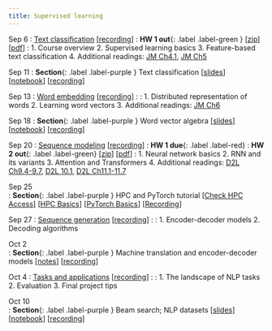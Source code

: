```yaml
---
title: Supervised learning 
---
```


Sep 6 
: [Text classification](https://nyu-cs2590.github.io/course-material/fall2023/lecture/lec01/main.pdf) [[recording](https://nyu.zoom.us/rec/share/ILTAqa42w57MczJHzlP-VaEcmdu2cjsA3-NTcpNtmEuD1-diUHI6N8H329VJBurY.WST3O1J7yNzoQMaa)]
  : **HW 1 out**{: .label .label-green }
  [[zip](https://nyu-cs2590.github.io/fall2023/assignments/hw1.zip)]
  [[pdf](https://nyu-cs2590.github.io/fall2023/assignments/hw1.pdf)]
: 1. Course overview
  2. Supervised learning basics
  3. Feature-based text classification
  4. Additional readings: [JM Ch4.1](https://web.stanford.edu/~jurafsky/slp3/4.pdf), [JM Ch5](https://web.stanford.edu/~jurafsky/slp3/5.pdf)

Sep 11
: **Section**{: .label .label-purple } Text classification 
  [[slides](https://nyu-cs2590.github.io/course-material/fall2023/section/sec01/sec01.pdf)]
  [[notebook](https://nyu-cs2590.github.io/course-material/fall2023/section/sec01/sec01.ipynb)]
  [[recording](https://nyu.zoom.us/rec/play/nzP3GM62cZurGLlMCvGomANUUEqP46BnCsOTU2q73Jr3a4G4-THwOZSlcnzF1vNkzObUy-pWa5tTvS7j.e0Xn3vJ0Tjee9w42?autoplay=true&startTime=1694440932000)]

Sep 13 
: [Word embedding](https://nyu-cs2590.github.io/course-material/fall2023/lecture/lec02/main.pdf) [[recording](https://nyu.zoom.us/rec/share/md9wCmYbam5vx7cXx4N4i3KIItbugyocg5n93lxtxBLckISkqBi8-pPuw0XgeBvn.mwZneI0s8EJkzInW)]
  : 
: 1. Distributed representation of words
  2. Learning word vectors
  3. Additional readings: [JM Ch6](https://web.stanford.edu/~jurafsky/slp3/6.pdf)

Sep 18
: **Section**{: .label .label-purple } Word vector algebra 
  [[slides](https://nyu-cs2590.github.io/course-material/fall2023/section/sec02/sec02.pdf)]
  [[notebook](https://nyu-cs2590.github.io/course-material/fall2023/section/sec02/sec02.ipynb)]
  [[recording](https://nyu.zoom.us/rec/play/Qq7iMc11LcKU26l2ADI8eWjnX6cK7r6Tm9uEj5Lyl9qIfUuL1fiIQnQJ2oWo0VKJpZtyn56u_Eqjm4J7.hQdGPIdfEPM6gS8x)]

Sep 20 
: [Sequence modeling](https://nyu-cs2590.github.io/course-material/fall2023/lecture/lec03/main.pdf) [[recording](https://nyu.zoom.us/rec/share/fh35JlhwjKbwIrozw50CapZ_bF6-bqw1_JOnSI-vGRvpcMH2QWQ-c7a63Ak8QSP0.vOMUYpG_VuV7ngNl)]
  : **HW 1 due**{: .label .label-red}
  : **HW 2 out**{: .label .label-green}
  [[zip](https://nyu-cs2590.github.io/fall2023/assignments/hw2.zip)]
  [[pdf](https://nyu-cs2590.github.io/fall2023/assignments/hw2.pdf)]
: 1. Neural network basics
  2. RNN and its variants 
  3. Attention and Transformers
  4. Additional readings: [D2L Ch9.4-9.7](https://d2l.ai/chapter_recurrent-neural-networks/index.html), [D2L 10.1](https://d2l.ai/chapter_recurrent-modern/lstm.html), [D2L Ch11.1-11.7](https://d2l.ai/chapter_recurrent-neural-networks/index.html)

Sep 25           
: **Section**{: .label .label-purple } HPC and PyTorch tutorial 
  [[Check HPC Access](https://nyu-cs2590.github.io/course-material/fall2023/section/sec03/hpc_access.html)]
  [[HPC Basics](https://nyu-cs2590.github.io/course-material/fall2023/section/sec03/hpc.ipynb)]
  [[PyTorch Basics](https://nyu-cs2590.github.io/course-material/fall2023/section/sec03/pytorch.ipynb)]
  [[Recording](https://nyu.zoom.us/rec/play/Amk8qbNAOax5bkWs4iVa9LUmgHA0wCxKMlTbuFz6SKTpvZtvcI-Ul_HdK-Bxz7IIlee0J236l3PU0WZW.cIzxaE5HLN2SMHIv)]

Sep 27
: [Sequence generation](https://nyu-cs2590.github.io/course-material/fall2023/lecture/lec04/main.pdf) [[recording](https://nyu.zoom.us/rec/share/dc5VbxZWbRAhMGmc8Ib5sX7ZX-yIiSwuphgdoFixKdvO_sgHte7rLvnh-IIRpcSE.1F_GG8fyFE1nnL4M)]
    : 
: 1. Encoder-decoder models
  2. Decoding algorithms

Oct 2           
: **Section**{: .label .label-purple } Machine translation and encoder-decoder models
 [[notes](https://nyu-cs2590.github.io/course-material/fall2023/section/sec04/EncDec%20Translation.pdf)]
 [[recording](https://nyu.zoom.us/rec/play/xE208uC7NvIdG6jcH2QUKJynfEUcMJwy4J79Tja5Xbk3_R0H851yorgqQZ82PsvNsEjl4PZ_3u6TkFJ5.upnYyU3A_Rnpaa1N)]

Oct 4 
: [Tasks and applications](https://nyu-cs2590.github.io/course-material/fall2023/lecture/lec05/main.pdf) [[recording](https://nyu.zoom.us/rec/share/QCccevh7YigCRkIxwl3z1To5COlzvM0pQ1dvKen2gjhaato15l8bLKwAA58iFFXg.vWrhTaR5FM-Okeg8
)]
  : 
: 1. The landscape of NLP tasks
  2. Evaluation 
  3. Final project tips 

Oct 10           
: **Section**{: .label .label-purple } Beam search; NLP datasets
  [[slides](https://nyu-cs2590.github.io//course-material/fall2023/section/sec05/sec05.pdf)]
  [[notebook](https://nyu-cs2590.github.io//course-material/fall2023/section/sec05/sec05_datasets.ipynb)]
  [[recording]()]
